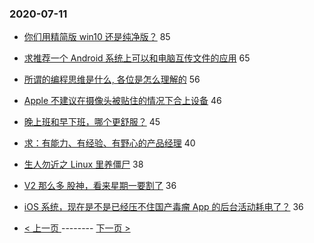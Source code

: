 ### 2020-07-11 
- [你们用精简版 win10 还是纯净版？](https://www.v2ex.com/t/689085) 85
- [求推荐一个 Android 系统上可以和电脑互传文件的应用](https://www.v2ex.com/t/689044) 65
- [所谓的编程思维是什么, 各位是怎么理解的](https://www.v2ex.com/t/689012) 56
- [Apple 不建议在摄像头被贴住的情况下合上设备](https://www.v2ex.com/t/689090) 46
- [晚上班和早下班，哪个更舒服？](https://www.v2ex.com/t/689062) 45
- [求：有能力、有经验、有野心的产品经理](https://www.v2ex.com/t/689193) 40
- [生人勿近之 Linux 里养僵尸](https://www.v2ex.com/t/689154) 38
- [V2 那么多 股神，看来星期一要割了](https://www.v2ex.com/t/689095) 36
- [iOS 系统，现在是不是已经压不住国产毒瘤 App 的后台活动耗电了？](https://www.v2ex.com/t/689120) 36 

- [ < 上一页 ](https://github.com/able8/v2ex-hot-record/blob/master/2020-07-10.md) -------- [ 下一页 > ](https://github.com/able8/v2ex-hot-record/blob/master/2020-07-12.md)